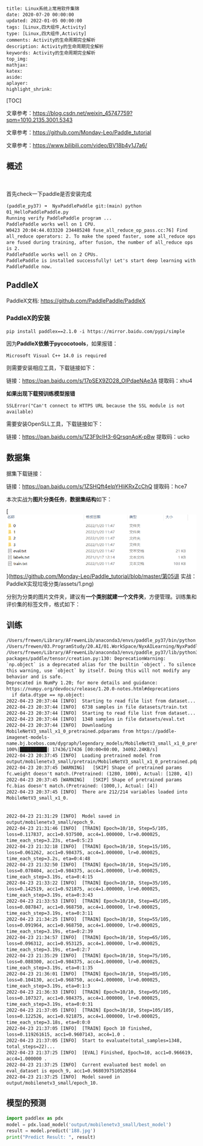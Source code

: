 ```
title: Linux系统上常用软件集锦
date: 2020-07-20 00:00:00
updated: 2022-01-05 00:00:00
tags: [Linux,四大组件,Activity]
type: [Linux,四大组件,Activity]
comments: Activity的生命周期完全解析
description: Activity的生命周期完全解析
keywords: Activity的生命周期完全解析
top_img:
mathjax:
katex:
aside:
aplayer:
highlight_shrink:
```

[TOC]





文章参考：https://blog.csdn.net/weixin_45747759?spm=1010.2135.3001.5343

文章参考：https://github.com/Monday-Leo/Paddle_tutorial

文章参考：https://www.bilibili.com/video/BV18b4y1J7a6/

## 概述

​	

首先check一下paddle是否安装完成

```shell
(paddle_py37) ➜  NyxPaddlePaddle git:(main) python 01_HelloPaddlePaddle.py 
Running verify PaddlePaddle program ... 
PaddlePaddle works well on 1 CPU.
W0423 20:04:44.033320 234485248 fuse_all_reduce_op_pass.cc:76] Find all_reduce operators: 2. To make the speed faster, some all_reduce ops are fused during training, after fusion, the number of all_reduce ops is 2.
PaddlePaddle works well on 2 CPUs.
PaddlePaddle is installed successfully! Let's start deep learning with PaddlePaddle now.
```



## PaddleX

PaddleX文档: https://github.com/PaddlePaddle/PaddleX

### PaddleX的安装

```
pip install paddlex==2.1.0 -i https://mirror.baidu.com/pypi/simple
```

因为**PaddleX依赖于pycocotools**，如果报错：

```
Microsoft Visual C++ 14.0 is required
```

则需要安装相应工具，下载链接如下：

链接：https://pan.baidu.com/s/17pSEX9ZO28_OIPdaeNAe3A 提取码：xhu4

**如果出现下载预训练模型报错**

```
SSLError("Can't connect to HTTPS URL because the SSL module is not available)
```

需要安装OpenSLL工具，下载链接如下：

链接：https://pan.baidu.com/s/1Z3F9cIH3-6QrsqnAoK-pBw 提取码：ucko



## 数据集

据集下载链接：

链接：https://pan.baidu.com/s/1ZSHQft4eIpYHliKRxZcChQ 提取码：hce7

本次实战为**图片分类任务**，**数据集结构**如下：

[![img](images/1.png)](https://github.com/Monday-Leo/Paddle_tutorial/blob/master/第05讲 实战：PaddleX实现垃圾分类/assets/1.png)

分别为分类的图片文件夹，建议有**一个类别就建一个文件夹**，方便管理。训练集和评价集的标签文件，格式如下：









## 训练

```shell
/Users/frewen/Library/AFrewenLib/anaconda3/envs/paddle_py37/bin/python /Users/frewen/03.ProgramStudy/20.AI/01.WorkSpace/NyxAILearning/NyxPaddlePaddle/rubbish_collectt/train_model.py
/Users/frewen/Library/AFrewenLib/anaconda3/envs/paddle_py37/lib/python3.7/site-packages/paddle/tensor/creation.py:130: DeprecationWarning: `np.object` is a deprecated alias for the builtin `object`. To silence this warning, use `object` by itself. Doing this will not modify any behavior and is safe. 
Deprecated in NumPy 1.20; for more details and guidance: https://numpy.org/devdocs/release/1.20.0-notes.html#deprecations
  if data.dtype == np.object:
2022-04-23 20:37:44 [INFO]	Starting to read file list from dataset...
2022-04-23 20:37:44 [INFO]	6738 samples in file datasets/train.txt
2022-04-23 20:37:44 [INFO]	Starting to read file list from dataset...
2022-04-23 20:37:44 [INFO]	1348 samples in file datasets/eval.txt
2022-04-23 20:37:44 [INFO]	Downloading MobileNetV3_small_x1_0_pretrained.pdparams from https://paddle-imagenet-models-name.bj.bcebos.com/dygraph/legendary_models/MobileNetV3_small_x1_0_pretrained.pdparams
100%|██████████| 17436/17436 [00:00<00:00, 34092.24KB/s]
2022-04-23 20:37:45 [INFO]	Loading pretrained model from output/mobilenetv3_small/pretrain/MobileNetV3_small_x1_0_pretrained.pdparams
2022-04-23 20:37:45 [WARNING]	[SKIP] Shape of pretrained params fc.weight doesn't match.(Pretrained: (1280, 1000), Actual: [1280, 4])
2022-04-23 20:37:45 [WARNING]	[SKIP] Shape of pretrained params fc.bias doesn't match.(Pretrained: (1000,), Actual: [4])
2022-04-23 20:37:45 [INFO]	There are 212/214 variables loaded into MobileNetV3_small_x1_0.


2022-04-23 21:31:29 [INFO]	Model saved in output/mobilenetv3_small/epoch_9.
2022-04-23 21:31:46 [INFO]	[TRAIN] Epoch=10/10, Step=5/105, loss=0.117837, acc1=0.937500, acc4=1.000000, lr=0.000025, time_each_step=3.23s, eta=0:5:23
2022-04-23 21:32:18 [INFO]	[TRAIN] Epoch=10/10, Step=15/105, loss=0.061262, acc1=0.984375, acc4=1.000000, lr=0.000025, time_each_step=3.2s, eta=0:4:48
2022-04-23 21:32:50 [INFO]	[TRAIN] Epoch=10/10, Step=25/105, loss=0.078404, acc1=0.984375, acc4=1.000000, lr=0.000025, time_each_step=3.19s, eta=0:4:15
2022-04-23 21:33:22 [INFO]	[TRAIN] Epoch=10/10, Step=35/105, loss=0.142519, acc1=0.921875, acc4=1.000000, lr=0.000025, time_each_step=3.19s, eta=0:3:43
2022-04-23 21:33:53 [INFO]	[TRAIN] Epoch=10/10, Step=45/105, loss=0.087847, acc1=0.968750, acc4=1.000000, lr=0.000025, time_each_step=3.19s, eta=0:3:11
2022-04-23 21:34:25 [INFO]	[TRAIN] Epoch=10/10, Step=55/105, loss=0.091964, acc1=0.968750, acc4=1.000000, lr=0.000025, time_each_step=3.19s, eta=0:2:39
2022-04-23 21:34:57 [INFO]	[TRAIN] Epoch=10/10, Step=65/105, loss=0.096312, acc1=0.953125, acc4=1.000000, lr=0.000025, time_each_step=3.19s, eta=0:2:7
2022-04-23 21:35:29 [INFO]	[TRAIN] Epoch=10/10, Step=75/105, loss=0.088300, acc1=0.984375, acc4=1.000000, lr=0.000025, time_each_step=3.19s, eta=0:1:35
2022-04-23 21:36:01 [INFO]	[TRAIN] Epoch=10/10, Step=85/105, loss=0.104130, acc1=0.968750, acc4=1.000000, lr=0.000025, time_each_step=3.19s, eta=0:1:3
2022-04-23 21:36:33 [INFO]	[TRAIN] Epoch=10/10, Step=95/105, loss=0.107327, acc1=0.984375, acc4=1.000000, lr=0.000025, time_each_step=3.19s, eta=0:0:31
2022-04-23 21:37:05 [INFO]	[TRAIN] Epoch=10/10, Step=105/105, loss=0.122526, acc1=0.921875, acc4=1.000000, lr=0.000025, time_each_step=3.18s, eta=0:0:0
2022-04-23 21:37:05 [INFO]	[TRAIN] Epoch 10 finished, loss=0.119261615, acc1=0.9607143, acc4=1.0 .
2022-04-23 21:37:05 [INFO]	Start to evaluate(total_samples=1348, total_steps=22)...
2022-04-23 21:37:25 [INFO]	[EVAL] Finished, Epoch=10, acc1=0.966619, acc4=1.000000 .
2022-04-23 21:37:25 [INFO]	Current evaluated best model on eval_dataset is epoch_9, acc1=0.9680397510528564
2022-04-23 21:37:25 [INFO]	Model saved in output/mobilenetv3_small/epoch_10.
```



## 模型的预测

```python
import paddlex as pdx
model = pdx.load_model('output/mobilenetv3_small/best_model')
result = model.predict('188.jpg')
print("Predict Result: ", result)
```







